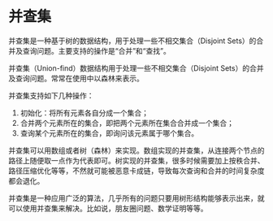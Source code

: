 # 并查集

并查集是一种基于树的数据结构，用于处理一些不相交集合（Disjoint Sets）的合并及查询问题。主要支持的操作是“合并”和“查找”。

并查集（Union-find）数据结构用于处理一些不相交集合（Disjoint Sets）的合并及查询问题。常常在使用中以森林来表示。

并查集支持如下几种操作：

1. 初始化：将所有元素各自分成一个集合；
2. 合并两个元素所在的集合，即把两个元素所在集合合并成一个集合；
3. 查询某个元素所在的集合，即询问该元素属于哪个集合。

并查集可以用数组或者树（森林）来实现。数组实现的并查集，从连接两个节点的路径上随便取一点作为代表即可。树实现的并查集，很多时候需要加上按秩合并、路径压缩优化等等，不然就可能被恶意卡成链，导致每次查询和合并的时间复杂度都会退化。

并查集是一种应用广泛的算法，几乎所有的问题只要用树形结构能够表示出来，就可以使用并查集来解决。比如说，朋友圈问题、数学证明等等。